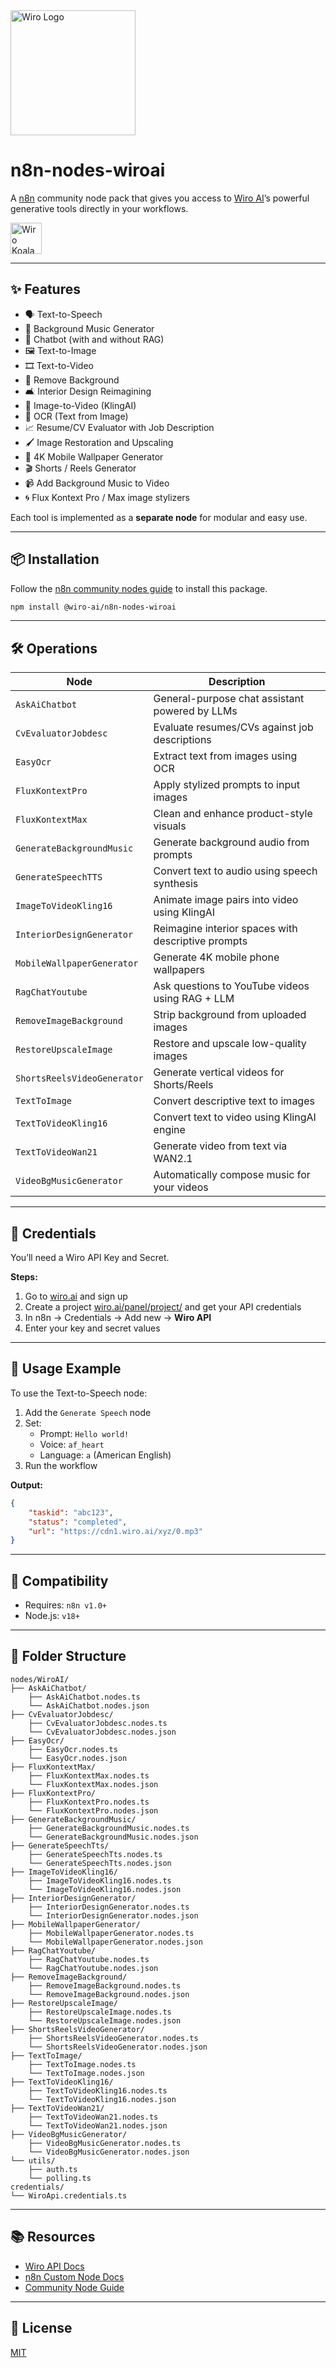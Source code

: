 <img src="http://wiro.ai/images/logos/logo/logo.png" alt="Wiro Logo" width="200"/>

# n8n-nodes-wiroai

A [n8n](https://n8n.io) community node pack that gives you access to [Wiro AI](https://wiro.ai)’s powerful generative tools directly in your workflows.

<img src="https://wiro.ai/images/illustrations/koala-404.png" alt="Wiro Koala" width="50"/>

---

## ✨ Features

- 🗣️ Text-to-Speech
- 🎵 Background Music Generator
- 🧠 Chatbot (with and without RAG)
- 🖼️ Text-to-Image
- 🎞️ Text-to-Video
- 🧼 Remove Background
- 🛋️ Interior Design Reimagining
- 🎥 Image-to-Video (KlingAI)
- 📄 OCR (Text from Image)
- 📈 Resume/CV Evaluator with Job Description
- 🖌️ Image Restoration and Upscaling
- 📱 4K Mobile Wallpaper Generator
- 🎬 Shorts / Reels Generator
- 📹 Add Background Music to Video
- 🌀 Flux Kontext Pro / Max image stylizers

Each tool is implemented as a **separate node** for modular and easy use.

---

## 📦 Installation

Follow the [n8n community nodes guide](https://docs.n8n.io/integrations/community-nodes/installation/) to install this package.

```bash
npm install @wiro-ai/n8n-nodes-wiroai
```

---

## 🛠 Operations

| Node                        | Description                                        |
| --------------------------- | -------------------------------------------------- |
| `AskAiChatbot`              | General-purpose chat assistant powered by LLMs     |
| `CvEvaluatorJobdesc`        | Evaluate resumes/CVs against job descriptions      |
| `EasyOcr`                   | Extract text from images using OCR                 |
| `FluxKontextPro`            | Apply stylized prompts to input images             |
| `FluxKontextMax`            | Clean and enhance product-style visuals            |
| `GenerateBackgroundMusic`   | Generate background audio from prompts             |
| `GenerateSpeechTTS`         | Convert text to audio using speech synthesis       |
| `ImageToVideoKling16`       | Animate image pairs into video using KlingAI       |
| `InteriorDesignGenerator`   | Reimagine interior spaces with descriptive prompts |
| `MobileWallpaperGenerator`  | Generate 4K mobile phone wallpapers                |
| `RagChatYoutube`            | Ask questions to YouTube videos using RAG + LLM    |
| `RemoveImageBackground`     | Strip background from uploaded images              |
| `RestoreUpscaleImage`       | Restore and upscale low-quality images             |
| `ShortsReelsVideoGenerator` | Generate vertical videos for Shorts/Reels          |
| `TextToImage`               | Convert descriptive text to images                 |
| `TextToVideoKling16`        | Convert text to video using KlingAI engine         |
| `TextToVideoWan21`          | Generate video from text via WAN2.1                |
| `VideoBgMusicGenerator`     | Automatically compose music for your videos        |

---

## 🔐 Credentials

You’ll need a Wiro API Key and Secret.

**Steps:**

1. Go to [wiro.ai](https://wiro.ai) and sign up
2. Create a project [wiro.ai/panel/project/](https://wiro.ai/panel/project/) and get your API credentials
3. In n8n → Credentials → Add new → **Wiro API**
4. Enter your key and secret values

---

## 🚀 Usage Example

To use the Text-to-Speech node:

1. Add the `Generate Speech` node
2. Set:
   - Prompt: `Hello world!`
   - Voice: `af_heart`
   - Language: `a` (American English)
3. Run the workflow

**Output:**

```json
{
	"taskid": "abc123",
	"status": "completed",
	"url": "https://cdn1.wiro.ai/xyz/0.mp3"
}
```

---

## 🧠 Compatibility

- Requires: `n8n v1.0+`
- Node.js: `v18+`

---

## 📁 Folder Structure

```
nodes/WiroAI/
├── AskAiChatbot/
    ├── AskAiChatbot.nodes.ts
    └── AskAiChatbot.nodes.json
├── CvEvaluatorJobdesc/
    ├── CvEvaluatorJobdesc.nodes.ts
    └── CvEvaluatorJobdesc.nodes.json
├── EasyOcr/
    ├── EasyOcr.nodes.ts
    └── EasyOcr.nodes.json
├── FluxKontextMax/
    ├── FluxKontextMax.nodes.ts
    └── FluxKontextMax.nodes.json
├── FluxKontextPro/
    ├── FluxKontextPro.nodes.ts
    └── FluxKontextPro.nodes.json
├── GenerateBackgroundMusic/
    ├── GenerateBackgroundMusic.nodes.ts
    └── GenerateBackgroundMusic.nodes.json
├── GenerateSpeechTts/
    ├── GenerateSpeechTts.nodes.ts
    └── GenerateSpeechTts.nodes.json
├── ImageToVideoKling16/
    ├── ImageToVideoKling16.nodes.ts
    └── ImageToVideoKling16.nodes.json
├── InteriorDesignGenerator/
    ├── InteriorDesignGenerator.nodes.ts
    └── InteriorDesignGenerator.nodes.json
├── MobileWallpaperGenerator/
    ├── MobileWallpaperGenerator.nodes.ts
    └── MobileWallpaperGenerator.nodes.json
├── RagChatYoutube/
    ├── RagChatYoutube.nodes.ts
    └── RagChatYoutube.nodes.json
├── RemoveImageBackground/
    ├── RemoveImageBackground.nodes.ts
    └── RemoveImageBackground.nodes.json
├── RestoreUpscaleImage/
    ├── RestoreUpscaleImage.nodes.ts
    └── RestoreUpscaleImage.nodes.json
├── ShortsReelsVideoGenerator/
    ├── ShortsReelsVideoGenerator.nodes.ts
    └── ShortsReelsVideoGenerator.nodes.json
├── TextToImage/
    ├── TextToImage.nodes.ts
    └── TextToImage.nodes.json
├── TextToVideoKling16/
    ├── TextToVideoKling16.nodes.ts
    └── TextToVideoKling16.nodes.json
├── TextToVideoWan21/
    ├── TextToVideoWan21.nodes.ts
    └── TextToVideoWan21.nodes.json
├── VideoBgMusicGenerator/
    ├── VideoBgMusicGenerator.nodes.ts
    └── VideoBgMusicGenerator.nodes.json
└── utils/
    ├── auth.ts
    └── polling.ts
credentials/
└── WiroApi.credentials.ts
```

---

## 📚 Resources

- [Wiro API Docs](https://wiro.ai/docs)
- [n8n Custom Node Docs](https://docs.n8n.io/integrations/creating-nodes/)
- [Community Node Guide](https://docs.n8n.io/integrations/community-nodes/)

---

## 📜 License

[MIT](LICENSE.md)
